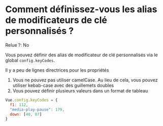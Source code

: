 # Comment définissez-vous les alias de modificateurs de clé personnalisés ?

Relue ?: No

Vous pouvez définir des alias de modificateur de clé personnalisés via le global `config.keyCodes`. 

 Il y a peu de lignes directrices pour les propriétés

1. Vous ne pouvez pas utiliser camelCase. Au lieu de cela, vous pouvez utiliser kebab-case avec des guillemets doubles
2. Vous pouvez définir plusieurs valeurs dans un format de tableau

```jsx
Vue.config.keyCodes = {
  f1: 112,
  "media-play-pause": 179,
  down: [40, 87]
}
```
